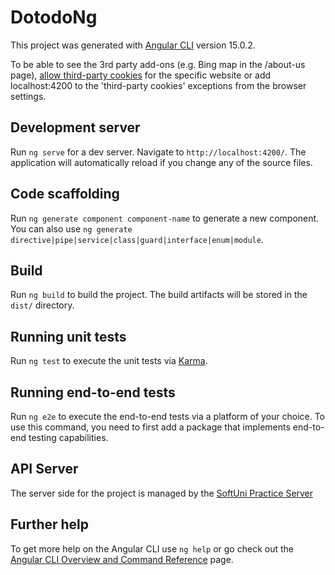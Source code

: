# DotodoNg

This project was generated with [Angular CLI](https://github.com/angular/angular-cli) version 15.0.2.

To be able to see the 3rd party add-ons (e.g. Bing map in the /about-us page), [allow third-party cookies](https://support.google.com/chrome/answer/95647?hl=en-GB&co=GENIE.Platform%3DDesktop#zippy=%2Callow-third-party-cookies-temporarily-for-a-specific-site) for the specific website or add localhost:4200 to the 'third-party cookies' exceptions from the browser settings. 

## Development server

Run `ng serve` for a dev server. Navigate to `http://localhost:4200/`. The application will automatically reload if you change any of the source files.

## Code scaffolding

Run `ng generate component component-name` to generate a new component. You can also use `ng generate directive|pipe|service|class|guard|interface|enum|module`.

## Build

Run `ng build` to build the project. The build artifacts will be stored in the `dist/` directory.

## Running unit tests

Run `ng test` to execute the unit tests via [Karma](https://karma-runner.github.io).

## Running end-to-end tests

Run `ng e2e` to execute the end-to-end tests via a platform of your choice. To use this command, you need to first add a package that implements end-to-end testing capabilities.

## API Server 

The server side for the project is managed by  the [SoftUni Practice Server](https://github.com/softuni-practice-server/softuni-practice-server)

## Further help

To get more help on the Angular CLI use `ng help` or go check out the [Angular CLI Overview and Command Reference](https://angular.io/cli) page.
